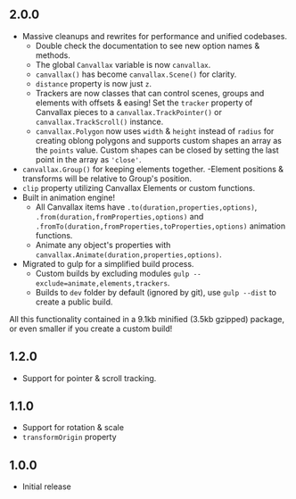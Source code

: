 ## 2.0.0

- Massive cleanups and rewrites for performance and unified codebases.
  - Double check the documentation to see new option names & methods.
  - The global `Canvallax` variable is now `canvallax`.
  - `canvallax()` has become `canvallax.Scene()` for clarity.
  - `distance` property is now just `z`.
  - Trackers are now classes that can control scenes, groups and elements with offsets & easing! Set the `tracker` property of Canvallax pieces to a `canvallax.TrackPointer()` or `canvallax.TrackScroll()` instance.
  - `canvallax.Polygon` now uses `width` & `height` instead of `radius` for creating oblong polygons and supports custom shapes an array as the `points` value. Custom shapes can be closed by setting the last point in the array as `'close'`.
- `canvallax.Group()` for keeping elements together.
  -Element positions & transforms will be relative to Group's position.
- `clip` property utilizing Canvallax Elements or custom functions.
- Built in animation engine!
  - All Canvallax items have `.to(duration,properties,options)`, `.from(duration,fromProperties,options)` and `.fromTo(duration,fromProperties,toProperties,options)` animation functions.
  - Animate any object's properties with `canvallax.Animate(duration,properties,options)`.
- Migrated to gulp for a simplified build process.
  - Custom builds by excluding modules `gulp --exclude=animate,elements,trackers`.
  - Builds to `dev` folder by default (ignored by git), use `gulp --dist` to create a public build.

All this functionality contained in a 9.1kb minified (3.5kb gzipped) package, or even smaller if you create a custom build!

## 1.2.0

- Support for pointer & scroll tracking.


## 1.1.0

- Support for rotation & scale
- `transformOrigin` property


## 1.0.0

- Initial  release
